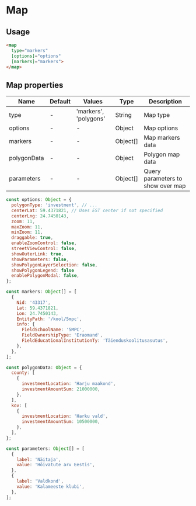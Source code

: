 # Map

## Usage

```html
<map 
  type="markers"
  [options]="options"
  [markers]="markers">
</map>
```

## Map properties

| Name        | Default | Values                | Type     | Description                       |
|-------------|---------|-----------------------|----------|-----------------------------------|
| type        | -       | 'markers', 'polygons' | String   | Map type                          |
| options     | -       | -                     | Object   | Map options                       |
| markers     | -       | -                     | Object[] | Map markers data                  |
| polygonData | -       | -                     | Object   | Polygon map data                  |
| parameters  | -       | -                     | Object[] | Query parameters to show over map |

```javascript
const options: Object = {
  polygonType: 'investment', // ...
  centerLat: 59.4371821, // Uses EST center if not specified
  centerLng: 24.7450143,
  zoom: 11,
  maxZoom: 11,
  minZoom: 11,
  draggable: true,
  enableZoomControl: false,
  streetViewControl: false,
  showOuterLink: true,
  showParameters: false,
  showPolygonLayerSelection: false,
  showPolygonLegend: false
  enablePolygonModal: false,
};

const markers: Object[] = [
  {
    Nid: '43317',
    Lat: 59.4371821,
    Lon: 24.7450143,
    EntityPath: '/kool/5mpc',
    info: {
      FieldSchoolName: '5MPC',
      FieldOwnershipType: 'Eraomand',
      FieldEducationalInstitutionTy: 'Täienduskoolitusasutus',
    },
  },
];

const polygonData: Object = {
  county: [
    {
      investmentLocation: 'Harju maakond',
      investmentAmountSum: 21000000,
    },
  ],
  kov: [
    {
      investmentLocation: 'Harku vald',
      investmentAmountSum: 10500000,
    },
  ],
};

const parameters: Object[] = [
  {
    label: 'Näitaja',
    value: 'Hõivatute arv Eestis',
  },
  {
    label: 'Valdkond',
    value: 'Kalameeste klubi',
  },
];
```
